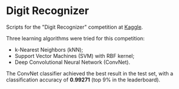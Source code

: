 # Digit Recognizer

Scripts for the "Digit Recognizer" competition at [Kaggle](https://www.kaggle.com/c/digit-recognizer).

Three learning algorithms were tried for this competition:

- k-Nearest Neighbors (kNN);
- Support Vector Machines (SVM) with RBF kernel;
- Deep Convolutional Neural Network (ConvNet).

The ConvNet classifier achieved the best result in the test set, with a classification accuracy of **0.99271** (top 9% in the leaderboard).
